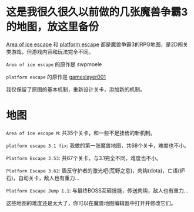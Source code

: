 # 这是我很久很久以前做的几张魔兽争霸3的地图，放这里备份

[Area of ice escape](https://baike.baidu.com/item/%E9%9B%AA%E5%9F%9F%E9%80%83%E4%BA%A1/3293520?fr=aladdin) 和 [platform escape](https://baike.baidu.com/item/%E9%80%83%E8%84%B1%E5%A4%A7%E5%B8%88/20175006?fr=aladdin) 都是魔兽争霸3的RPG地图，是2D闯关类游戏，但游戏内容和玩法完全不同。

`Area of ice escape` 的原作是 swpmoele

`platform escape` 的原作是 [gameslayer001](https://www.hiveworkshop.com/threads/platform-escape-2-01s.107061/)

我仅保留了原图的基本机制，重新设计关卡，添加新的机制。

# 地图
`Area of ice escape M`: 共35个关卡，和一些不足挂齿的新机制。

`platform escape 3.1 fix`: 我做的第一张魔兽地图，共68个关卡，难度也不小。

`Platform Escape 3.53`: 共67个关卡，与3.1完全不同，难度也不小。

`Platform Escape 3.62`: 盾反守护者的激光吧(荒野之息)，肉钩(dota)，亡语(炉石)，自动关卡，敌人也有重力...

`Platform Escape Jump 1.1`: 与最终BOSS互砸技能，传送肉钩，敌人也有重力...

这些地图的难度还是太大了，你可以在魔兽地图编辑器中打开并修改它们。
